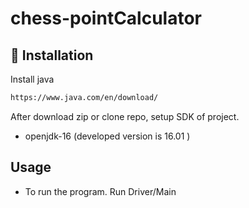 # chess-pointCalculator


## 💾 Installation 

Install java
```bash
https://www.java.com/en/download/
```

After download zip or clone repo, 
setup SDK of project.

* openjdk-16 (developed version is 16.01 )




## Usage
* To run the program.
Run Driver/Main
